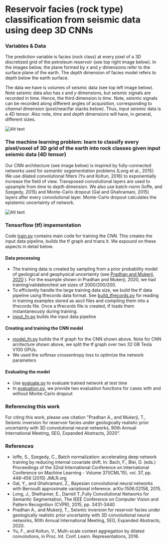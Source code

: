# Reservoir facies (rock type) classification from seismic data using deep 3D CNNs
### Variables & Data
The prediction variable is  facies (rock class) at every pixel of a 3D discretized grid of the petroleum reservoir (see top right image below). In the images below, the plane formed by *x* and *y* dimensions refer to the surface plane of the earth. The *depth* dimension of facies model refers to depth below the earth surface.

The data we have is volumes of seismic data (see top left image below). Note seismic data also has *x* and *y* dimensions, but seismic signals are recorded in time. Hence, the third dimension is *time*.  Note, seismic signals can be recorded along different angles of acquisition, corresponding to *channel* dimension (post/near/far stacks below). Thus, input seismic data is a 4D tensor. Also note, *time* and *depth* dimensions will have, in general, different sizes.

![Alt text](https://github.com/pradhan-a/CNN_rock_type_segmentation/blob/master/Figures/Picture1.png)

### The machine learning problem: learn to classify every pixel/voxel of 3D grid of the earth into rock classes given input seismic data (4D tensor)
Our CNN architecture (see image below) is inspired by fully-connected networks used for *semantic segamentation* problems (Long et al., 2015). We use dilated convolutional filters (Yu and Koltun, 2016) to exponentially increase the field of view. Transposed convolutional layers are used to upsample from *time* to *depth* dimension. We also use batch-norm (Ioffe, and Szegedy, 2015) and Monte-Carlo dropout (Gal and Ghahramani, 2015) layers after every convolutional layer. Monte-Carlo dropout calculates the epistemic uncertainty of network.

![Alt text](https://github.com/pradhan-a/CNN_rock_type_segmentation/blob/master/Figures/Picture2.png)

### Tensorflow (tf) impementation
Code [train.py](https://github.com/pradhan-a/CNN_rock_type_segmentation/blob/master/Source/train.py) contains main code for training the CNN. This creates the input data pipeline, builds the tf graph and trians it. We expound on these aspects in detail below.
#### Data processing
* The training data is created by sampling from a prior probability model of geological and geophysical uncertainty (see [Pradhan and Mukerji, 2020](https://github.com/pradhan-a/CNN_rock_type_segmentation/blob/master/References/Pradhan%26Mukerji2020_CNN_seismic_facies.pdf) ). For the example shown in Pradhan and Mukerji, 2020, we had training/validation/test set sizes of 2000/200/200. 
* To efficiently handle the large training data size, we build the tf data pipeline using tfrecords data format. See [build_tfrecords.py](https://github.com/pradhan-a/CNN_rock_type_segmentation/blob/master/Source/build_tfrecord.py) for reading in training examples stored as ascii files and compiling them into a tfrecords file. Once a tfrecords file is created, tf loads them instantaneously during training.
* [input_fn.py](https://github.com/pradhan-a/CNN_rock_type_segmentation/blob/master/Source/model/input_fn.py) builds the input data pipeline
#### Creating and training the CNN model 
* [model_fn.py](https://github.com/pradhan-a/CNN_rock_type_segmentation/blob/master/Source/model/model_fn.py) builds the tf graph for the CNN shown above. Note for CNN arcitecture shown above, we split the tf graph over two 32 GB Tesla V100 GPUs. 
* We used the softmax crossentropy loss to optimize the network parameters
#### Evaluating the model
* Use [evaluate.py](https://github.com/pradhan-a/CNN_rock_type_segmentation/blob/master/Source/evaluate.py) to evaluate trained network at test time
* In [evaluation.py](https://github.com/pradhan-a/CNN_rock_type_segmentation/blob/master/Source/model/evaluation.py), we provide two evaluation functions for cases with and without Monte-Carlo dropout

### Referencing this work
For citing this work, please use citation  "Pradhan A., and Mukerji, T., Seismic inversion for reservoir facies under geologically realistic prior uncertainty with 3D convolutional neural networks, 90th Annual International Meeting, SEG, Expanded Abstracts, 2020".

### References
* Ioffe, S., Szegedy, C., Batch normalization: accelerating deep network training by reducing internal covariate shift. In: Bach, F., Blei, D. (eds.) Proceedings of the 32nd International Conference on International Conference on Machine Learning - Volume 37(ICML’15), vol. 37, pp. 448–456 (2015) JMLR.org
* Gal, Y., and Ghahramani, Z., Bayesian convolutional neural networks with Bernoulli approximate variational inference. arXiv:1506.02158, 2015.
* Long, J., Shelhamer, E., Darrell T.,Fully Convolutional Networks for Semantic Segmentation, The IEEE Conference on Computer Vision and Pattern Recognition (CVPR), 2015, pp. 3431-3440
* Pradhan A., and Mukerji, T., Seismic inversion for reservoir facies under geologically realistic prior uncertainty with 3D convolutional neural networks, 90th Annual
International Meeting, SEG, Expanded Abstracts, 2020.
* Yu, F., and Koltun, V., Multi-scale context aggregation by dilated convolutions, in Proc. Int. Conf. Learn. Representations, 2016.
